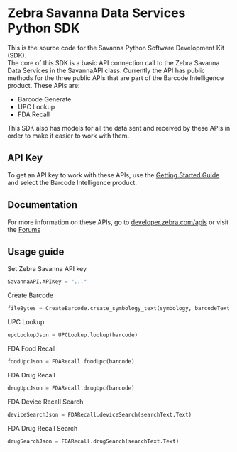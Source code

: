 Zebra Savanna Data Services Python SDK
======================================

This is the source code for the Savanna Python Software Development Kit (SDK).  
The core of this SDK is a basic API connection call to the Zebra Savanna Data Services in the SavannaAPI class.  Currently the API has public methods for the three public APIs that are part of the Barcode Intelligence product.  These APIs are:

* Barcode Generate
* UPC Lookup
* FDA Recall

This SDK also has models for all the data sent and received by these APIs in order to make it easier to work with them.  

API Key
-------

To get an API key to work with these APIs, use the [Getting Started Guide](https://developer.zebra.com/gsg) and select the Barcode Intelligence product.  

Documentation
-------------

For more information on these APIs, go to [developer.zebra.com/apis](https://developer.zebra.com/apis) or visit the [Forums](https://developer.zebra.com/forum/search?keys=&field_zebra_curated_tags_tid%5B%5D=273)

Usage guide
-----------

Set Zebra Savanna API key

```python
SavannaAPI.APIKey = "..."
```

Create Barcode

```python
fileBytes = CreateBarcode.create_symbology_text(symbology, barcodeText.Text)
```

UPC Lookup

```python
upcLookupJson = UPCLookup.lookup(barcode)
```

FDA Food Recall

```python
foodUpcJson = FDARecall.foodUpc(barcode)
```

FDA Drug Recall

```python
drugUpcJson = FDARecall.drugUpc(barcode)
```

FDA Device Recall Search

```python
deviceSearchJson = FDARecall.deviceSearch(searchText.Text)
```

FDA Drug Recall Search

```python
drugSearchJson = FDARecall.drugSearch(searchText.Text)
```
